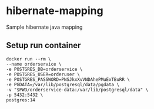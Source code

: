 # hibernate-mapping
Sample hibernate java mapping

## Setup run container
```shell
docker run --rm \
--name orderservice \
-e POSTGRES_DB=orderservice \
-e POSTGRES_USER=orderuser \
-e POSTGRES_PASSWORD=PNSJkxXvVNDAhePMuExTBuRR \
-e PGDATA=/var/lib/postgresql/data/pgdata \
-v "$PWD/orderservice-data:/var/lib/postgresql/data" \
-p 5432:5432 \
postgres:14
```